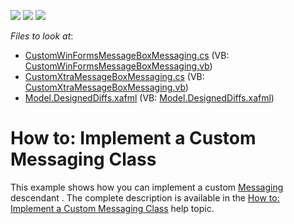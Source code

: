 <!-- default badges list -->
![](https://img.shields.io/endpoint?url=https://codecentral.devexpress.com/api/v1/VersionRange/128591065/11.1.4%2B)
[![](https://img.shields.io/badge/Open_in_DevExpress_Support_Center-FF7200?style=flat-square&logo=DevExpress&logoColor=white)](https://supportcenter.devexpress.com/ticket/details/E1527)
[![](https://img.shields.io/badge/📖_How_to_use_DevExpress_Examples-e9f6fc?style=flat-square)](https://docs.devexpress.com/GeneralInformation/403183)
<!-- default badges end -->
<!-- default file list -->
*Files to look at*:

* [CustomWinFormsMessageBoxMessaging.cs](./CS/CustomMessaging.Module.Win/CustomWinFormsMessageBoxMessaging.cs) (VB: [CustomWinFormsMessageBoxMessaging.vb](./VB/CustomMessaging.Module.Win/CustomWinFormsMessageBoxMessaging.vb))
* [CustomXtraMessageBoxMessaging.cs](./CS/CustomMessaging.Module.Win/CustomXtraMessageBoxMessaging.cs) (VB: [CustomXtraMessageBoxMessaging.vb](./VB/CustomMessaging.Module.Win/CustomXtraMessageBoxMessaging.vb))
* [Model.DesignedDiffs.xafml](./CS/CustomMessaging.Module.Win/Model.DesignedDiffs.xafml) (VB: [Model.DesignedDiffs.xafml](./VB/CustomMessaging.Module.Win/Model.DesignedDiffs.xafml))
<!-- default file list end -->
# How to: Implement a Custom Messaging Class


<p>This example shows how you can implement a custom <a href="http://documentation.devexpress.com/#Xaf/clsDevExpressExpressAppWinCoreMessagingtopic"><u>Messaging</u></a> descendant . The complete description is available in the <a href="http://documentation.devexpress.com/#Xaf/CustomDocument3312"><u>How to: Implement a Custom Messaging Class</u></a> help topic.</p><br />


<br/>


